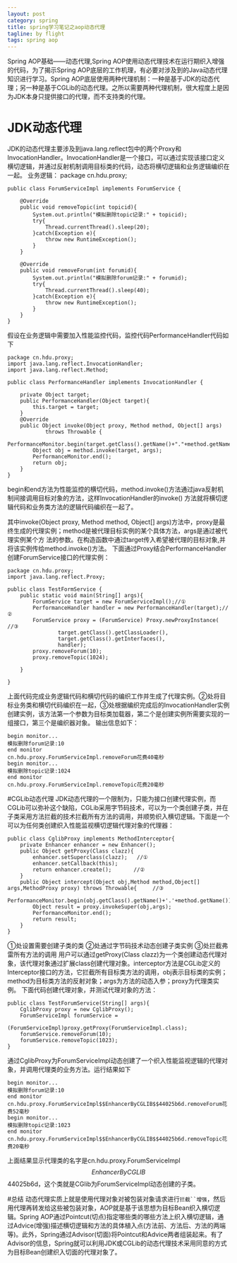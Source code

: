 ```yaml
---
layout: post
category: spring
title: spring学习笔记之aop动态代理
tagline: by flight
tags: spring aop
---
```

Spring AOP基础——动态代理,Spring AOP使用动态代理技术在运行期织入增强的代码，为了揭示Spring AOP底层的工作机理，有必要对涉及到的Java动态代理知识进行学习。Spring AOP底层使用两种代理机制：一种是基于JDK的动态代理；另一种是基于CGLib的动态代理。之所以需要两种代理机制，很大程度上是因为JDK本身只提供接口的代理，而不支持类的代理。

<!--more-->

# JDK动态代理
JDK的动态代理主要涉及到java.lang.reflect包中的两个Proxy和InvocationHandler。InvocationHandler是一个接口，可以通过实现该接口定义横切逻辑，并通过反射机制调用目标类的代码，动态将横切逻辑和业务逻辑编织在一起。
业务逻辑：
	package cn.hdu.proxy;

	public class ForumServiceImpl implements ForumService {

		@Override
		public void removeTopic(int topicid){
			System.out.println("模拟删除topic记录:" + topicid);
			try{
				Thread.currentThread().sleep(20);
			}catch(Exception e){
				throw new RuntimeException();
			}
		}
		
		@Override
		public void removeForum(int forumid){
			System.out.println("模拟删除forum记录:" + forumid);
			try{
				Thread.currentThread().sleep(40);
			}catch(Exception e){
				throw new RuntimeException();
			}
		}
	}

假设在业务逻辑中需要加入性能监控代码，监控代码PerformanceHandler代码如下

	package cn.hdu.proxy;
	import java.lang.reflect.InvocationHandler;
	import java.lang.reflect.Method;

	public class PerformanceHandler implements InvocationHandler {

		private Object target;
		public PerformanceHandler(Object target){
			this.target = target;
		}
		@Override
		public Object invoke(Object proxy, Method method, Object[] args)
				throws Throwable {
			PerformanceMonitor.begin(target.getClass().getName()+"."+method.getName());
			Object obj = method.invoke(target, args);
			PerformanceMonitor.end();
			return obj;
		}
	}

begin和end方法为性能监控的横切代码，method.invoke()方法通过java反射机制间接调用目标对象的方法，这样InvocationHandler的invoke()
方法就将横切逻辑代码和业务类方法的逻辑代码编织在一起了。

其中invoke(Object proxy, Method method, Object[] args)方法中，proxy是最终生成的代理实例；method是被代理目标实例的某个具体方法，args是通过被代理实例某个方
法的参数。在构造函数中通过target传入希望被代理的目标对象,并将该实例传给method.invoke()方法。
下面通过Proxy结合PerformanceHandler创建ForumService接口的代理实例：

	package cn.hdu.proxy;
	import java.lang.reflect.Proxy;

	public class TestFormService {
		public static void main(String[] args){
			ForumService target = new ForumServiceImpl();//①
			PerformanceHandler handler = new PerformanceHandler(target);//②
			ForumService proxy = (ForumService) Proxy.newProxyInstance(  //③
					target.getClass().getClassLoader(),
					target.getClass().getInterfaces(),
					handler);
			proxy.removeForum(10);
			proxy.removeTopic(1024);

		}

	}

上面代码完成业务逻辑代码和横切代码的编织工作并生成了代理实例。②处将目标业务类和横切代码编织在一起，③处根据编织完成后的InvocationHandler实例创建实例，该方法第一个参数为目标类加载器，第二个是创建实例所需要实现的一组接口，第三个是编织器对象。
输出信息如下：

	begin monitor...
	模拟删除forum记录:10
	end monitor
	cn.hdu.proxy.ForumServiceImpl.removeForum花费40毫秒
	begin monitor...
	模拟删除topic记录:1024
	end monitor
	cn.hdu.proxy.ForumServiceImpl.removeTopic花费20毫秒


#CGLib动态代理
JDK动态代理的一个限制为，只能为接口创建代理实例，而CGLib可以弥补这个缺陷，CGLib采用字节码技术，可以为一个类创建子类，并在子类采用方法拦截的技术拦截所有方法的调用，并顺势织入横切逻辑。下面是一个可以为任何类创建织入性能监视横切逻辑代理对象的代理器：

	public class CglibProxy implements MethodInterceptor{
		private Enhancer enhancer = new Enhancer();
		public Object getProxy(Class clazz){
			enhancer.setSuperclass(clazz);   //①
			enhancer.setCallback(this);		
			return enhancer.create();		//②
		}
		public Object intercept(Object obj,Method method,Object[] args,MethodProxy proxy) throws Throwable{     //③
			PerformanceMonitor.begin(obj.getClass().getName()+'.'+method.getName());
			Object result = proxy.invokeSuper(obj,args);
			PerformanceMonitor.end();
			return result;
		}
	}

①处设置需要创建子类的类
②处通过字节码技术动态创建子类实例
③处拦截弗雷所有方法的调用
用户可以通过getProxy(Class clazz)为一个类创建动态代理对象，该代理对象通过扩展class创建代理对象。interceptor方法是CGLib定义的Interceptor接口的方法，它拦截所有目标类方法的调用，obj表示目标类的实例；method为目标类方法的反射对象；args为方法的动态入参；proxy为代理类实例。
下面代码创建代理对象，并测试代理对象的方法：

	public class TestForumService(String[] args){
		CglibProxy proxy = new CglibProxy();
		ForumServiceImpl forumService =
							(ForumServiceImpl)proxy.getProxy(ForumServiceImpl.class);
		forumService.removeForum(10);
		forumService.removeTopic(1023);
	}

通过CglibProxy为ForumServiceImpl动态创建了一个织入性能监视逻辑的代理对象，并调用代理类的业务方法。运行结果如下

	begin monitor...
	模拟删除forum记录:10
	end monitor
	cn.hdu.proxy.ForumServiceImpl$$EnhancerByCGLIB$$44025b6d.removeForum花费52毫秒
	begin monitor...
	模拟删除topic记录:1023
	end monitor
	cn.hdu.proxy.ForumServiceImpl$$EnhancerByCGLIB$$44025b6d.removeTopic花费20毫秒

上面结果显示代理类的名字是cn.hdu.proxy.ForumServiceImpl$$EnhancerByCGLIB$$44025b6d，这个类就是CGlib为ForumServiceImpl动态创建的子类。

#总结
动态代理实质上就是使用代理对象对被包装对象请求进行`拦截``增强`，然后用代理再转发给这些被包装对象，AOP就是基于该思想为目标Bean织入横切逻辑。Spring AOP通过Pointcut(切点)指定哪些类的哪些方法上织入横切逻辑，通过Advice(增强)描述横切逻辑和方法的具体植入点(方法前、方法后、方法的两端等)。此外，Spring通过Advisor(切面)将Pointcut和Advice两者组装起来。有了Advisor的信息，Spring就可以利用JDK或CGLib的动态代理技术采用同意的方式为目标Bean创建织入切面的代理对象了。

